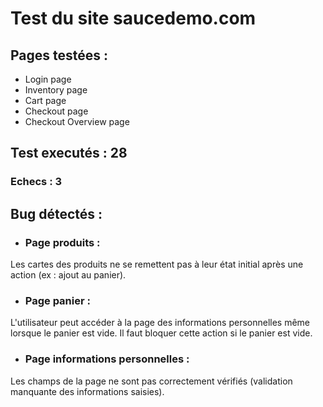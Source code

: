 
# Test du site saucedemo.com

## Pages testées :
- Login page
- Inventory page
- Cart page
- Checkout page
- Checkout Overview page

## Test executés : 28
### Echecs : 3

## Bug détectés :
- ### Page produits :
Les cartes des produits ne se remettent pas à leur état initial après une action (ex : ajout au panier).

- ### Page panier : 
L'utilisateur peut accéder à la page des informations personnelles même lorsque le panier est vide. Il faut bloquer cette action si le panier est vide.

- ### Page informations personnelles : 
Les champs de la page ne sont pas correctement vérifiés (validation manquante des informations saisies). 


